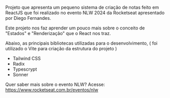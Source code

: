 Projeto que apresenta um pequeno sistema de criação de notas feito em ReactJS que foi realizado no evento NLW 2024 da Rocketseat apresentado por Diego Fernandes.

Este projeto nos faz aprender um pouco mais sobre o conceito de "Estados" e  "Renderização" que o React nos traz. 

Abaixo, as principais bibliotecas utilizadas para o desenvolvimento, ( foi utilizado o Vite para criação da estrutura do projeto )

- Tailwind CSS
- Radix
- Typescrypt
- Sonner

Quer saber mais sobre o evento NLW?
Acesse: https://www.rocketseat.com.br/eventos/nlw
